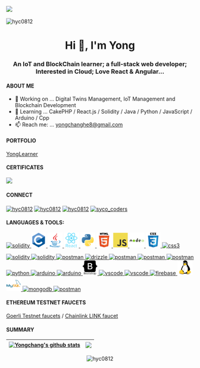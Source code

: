 
<!-- ![Image description](https://dev-to-uploads.s3.amazonaws.com/uploads/articles/gdf774uwjn5e417dp3x7.png) -->  

[<img src="https://dev-to-uploads.s3.amazonaws.com/uploads/articles/gdf774uwjn5e417dp3x7.png">](http://yonglearner.co/)

<p align="left"> <img src="https://komarev.com/ghpvc/?username=hyc0812&label=Profile%20views&color=0e75b6&style=flat" alt="hyc0812" /> </p> 

<h1 align="center">Hi 👋, I'm Yong</h1>
<h3 align="center">An IoT and BlockChain learner; a full-stack web developer; Interested in Cloud; Love React & Angular...</h3>
 
#### ABOUT ME  
  

- 🔭 Working on ... Digital Twins Management, IoT Management and Blockchain Development
- 🌱 Learning ... CakePHP / React.js / Solidity / Java / Python / JavaScript / Arduino / Cpp
- 📫 Reach me: ... yongchanghe8@gmail.com


#### PORTFOLIO

[YongLearner](http://yonglearner.co)

#### CERTIFICATES

<!-- <img src="https://api.accredible.com/v1/frontend/credential_website_embed_image/badge/73200444"> -->

<img src="https://api.accredible.com/v1/frontend/credential_website_embed_image/certificate/73200444" width=400>

<h4 align="left">CONNECT</h3>
<p align="left">

<a href="https://dev.to/yongchanghe" target="blank"><img align="center" src="https://raw.githubusercontent.com/rahuldkjain/github-profile-readme-generator/master/src/images/icons/Social/devto.svg" alt="hyc0812" height="30" width="40" /></a>
<a href="https://www.facebook.com/yongchanghe8" target="blank"><img align="center" src="https://raw.githubusercontent.com/rahuldkjain/github-profile-readme-generator/master/src/images/icons/Social/facebook.svg" alt="hyc0812" height="30" width="40" /></a>
<a href="https://www.linkedin.com/in/yongchang-he-935405135/" target="blank"><img align="center" src="https://raw.githubusercontent.com/rahuldkjain/github-profile-readme-generator/master/src/images/icons/Social/linked-in-alt.svg" alt="hyc0812" height="30" width="40" /></a>
<a href="https://twitter.com/YongchangHe" target="blank"><img align="center" src="https://raw.githubusercontent.com/rahuldkjain/github-profile-readme-generator/master/src/images/icons/Social/twitter.svg" alt="syco_coders" height="30" width="40" /></a>
  
  
  
<h4 align="left">LANGUAGES & TOOLS:</h4>
<p align="left"> 
   <a href="https://solidity.readthedocs.io/" target="_blank"> 
  <img src="https://upload.wikimedia.org/wikipedia/commons/9/98/Solidity_logo.svg" alt="solidity" width="40" height="40"/> </a>   
  <a href="https://www.programiz.com/c-programming" target="_blank"> 
  <img src="https://raw.githubusercontent.com/devicons/devicon/master/icons/c/c-original.svg" alt="c" width="40" height="40"/> </a>   
    <a href="https://www.java.com/" target="_blank">
  <img src="https://raw.githubusercontent.com/devicons/devicon/master/icons/java/java-original.svg" alt="" width="40" height="40"/> </a> 
    <a href="https://reactjs.org/" target="_blank"> 
<img src="https://raw.githubusercontent.com/devicons/devicon/master/icons/react/react-original-wordmark.svg" alt="react" width="40" height="40"/> </a>  
  <a href="https://www.python.org" target="_blank"> 
  <img src="https://raw.githubusercontent.com/devicons/devicon/master/icons/python/python-original.svg" alt="python" width="40" height="40"/> </a> 
  <a href="https://www.w3.org/html/" target="_blank">
<img src="https://raw.githubusercontent.com/devicons/devicon/master/icons/html5/html5-original-wordmark.svg" alt="html5" width="40" height="40"/> </a>   
  <a href="https://developer.mozilla.org/en-US/docs/Web/JavaScript" target="_blank">
  <img src="https://raw.githubusercontent.com/devicons/devicon/master/icons/javascript/javascript-original.svg" alt="javascript" width="40" height="40"/> </a>  
  <a href="https://nodejs.org" target="_blank"> 
  <img src="https://raw.githubusercontent.com/devicons/devicon/master/icons/nodejs/nodejs-original-wordmark.svg" alt="nodejs" width="40" height="40"/> </a> 
  <a href="https://www.w3schools.com/css/" target="_blank"> 
<img src="https://raw.githubusercontent.com/devicons/devicon/master/icons/css3/css3-original-wordmark.svg" alt="css3" width="40" height="40"/> </a>
  
  <a href="https://tailwindcss.com/" target="_blank"> 
<img src="https://upload.wikimedia.org/wikipedia/commons/d/d5/Tailwind_CSS_Logo.svg" alt="css3" width="40" height="40"/> </a>
  </p>
  
  <p align="left"> 
     <a href="https://ethereum.org/en/" target="_blank"> 
  <img src="https://cryptologos.cc/logos/ethereum-eth-logo.png?v=022" alt="solidity" width="40" height="40"/> </a> 
     <a href="https://remix.ethereum.org/" target="_blank"> 
  <img src="https://miro.medium.com/max/840/1*3jj5tQildSIyhl-RO6RLlA.png" alt="solidity" width="40" height="40"/> </a> 
<!--     <a href="https://geth.ethereum.org/" target="_blank"> 
  <img src="https://geth.ethereum.org/static/images/mascot.png" alt="solidity" width="40" height="40"/> </a> -->
      <a href="https://trufflesuite.com/tutorial/" target="_blank"> 
  <img src="https://seeklogo.com/images/G/ganache-logo-9BC4FC62A4-seeklogo.com.png" alt="postman" width="30" height="40"/> </a> 
    <a href="https://trufflesuite.com/drizzle/" target="_blank"> 
  <img src="https://seeklogo.com/images/D/drizzle-logo-7D6FE5DB33-seeklogo.com.png" alt="drizzle" width="40" height="40"/> </a> 
  <a href="https://trufflesuite.com/tutorial/" target="_blank"> 
  <img src="https://seeklogo.com/images/T/truffle-logo-2DC7EBABF2-seeklogo.com.png" alt="postman" width="40" height="40"/> </a> 
   <a href="https://hardhat.org/" target="_blank"> 
  <img src="https://seeklogo.com/images/H/hardhat-logo-888739EBB4-seeklogo.com.png" alt="postman" width="40" height="35"/> </a> 
     <a href="https://metamask.io/" target="_blank"> 
  <img src="https://upload.wikimedia.org/wikipedia/commons/3/36/MetaMask_Fox.svg" alt="postman" width="40" height="35"/> </a> 
    <a href="https://www.docker.com/" target="_blank"> 
  <img src="https://www.svgrepo.com/show/331370/docker.svg" alt="python" width="40" height="40"/> </a>    
   <a href="https://www.arduino.cc" target="_blank"> 
  <img src="https://seeklogo.com/images/A/arduino-logo-BC7CBC1DAA-seeklogo.com.png" alt="arduino" width="32" height="35"/> </a>  
    <a href="https://www.raspberrypi.com/" target="_blank"> 
  <img src="https://elinux.org/images/thumb/c/cb/Raspberry_Pi_Logo.svg/950px-Raspberry_Pi_Logo.svg.png" alt="arduino" width="32" height="35"/> </a>   
<a href="https://www.bootstrap.com/" target="_blank"> 
  <img src="https://raw.githubusercontent.com/devicons/devicon/master/icons/bootstrap/bootstrap-plain-wordmark.svg" alt="bootstrap" width="40" height="40"/> </a>  
    <a href="https://code.visualstudio.com/" target="_blank"> 
  <img src="https://upload.wikimedia.org/wikipedia/commons/9/9a/Visual_Studio_Code_1.35_icon.svg" alt="vscode" width="40" height="40"/> </a> 
      <a href="https://www.jetbrains.com/idea/" target="_blank"> 
  <img src="https://upload.wikimedia.org/wikipedia/commons/9/9c/IntelliJ_IDEA_Icon.svg" alt="vscode" width="37" height="37"/> </a> 
  <a href="https://firebase.google.com/" target="_blank"> 
  <img src="https://www.vectorlogo.zone/logos/firebase/firebase-icon.svg" alt="firebase" width="40" height="40"/> </a> 
  <a href="https://www.linux.org/" target="_blank">
  <img src="https://raw.githubusercontent.com/devicons/devicon/master/icons/linux/linux-original.svg" alt="linux" width="40" height="40"/> </a> 
  <a href="https://www.mysql.com/" target="_blank"> 
  <img src="https://raw.githubusercontent.com/devicons/devicon/master/icons/mysql/mysql-original-wordmark.svg" alt="mysql" width="40" height="40"/> </a>
   <a href="https://www.mongodb.com/" target="_blank"> 
  <img src="https://webimages.mongodb.com/_com_assets/cms/kuyjf3vea2hg34taa-horizontal_default_slate_blue.svg?auto=format%252Ccompress" alt="mongodb" width="50" height="40"/> </a>
  <a href="https://postman.com" target="_blank"> 
  <img src="https://www.vectorlogo.zone/logos/getpostman/getpostman-icon.svg" alt="postman" width="40" height="40"/> </a> 

  
</p>

<!-- <h3 align="left">Languages and Tools:</h3>
<p align="left">
  
<a href="https://getbootstrap.com" target="_blank" rel="noreferrer"> <img src="https://raw.githubusercontent.com/devicons/devicon/master/icons/bootstrap/bootstrap-plain-wordmark.svg" alt="bootstrap" width="30" height="30"/> </a>&nbsp; <a href="https://www.w3schools.com/css/" target="_blank" rel="noreferrer"> <img src="https://raw.githubusercontent.com/devicons/devicon/master/icons/css3/css3-original-wordmark.svg" alt="css3" width="30" height="30"/> </a>&nbsp; <a href="https://www.figma.com/" target="_blank" rel="noreferrer"> <img src="https://www.vectorlogo.zone/logos/figma/figma-icon.svg" alt="figma" width="30" height="30"/>&nbsp; </a> <a href="https://heroku.com" target="_blank" rel="noreferrer"> <img src="https://www.vectorlogo.zone/logos/heroku/heroku-icon.svg" alt="heroku" width="30" height="30"/>&nbsp; </a> <a href="https://www.w3.org/html/" target="_blank" rel="noreferrer"> <img src="https://raw.githubusercontent.com/devicons/devicon/master/icons/html5/html5-original-wordmark.svg" alt="html5" width="30" height="30"/>&nbsp; </a> <a href="https://developer.mozilla.org/en-US/docs/Web/JavaScript" target="_blank" rel="noreferrer"> <img src="https://raw.githubusercontent.com/devicons/devicon/master/icons/javascript/javascript-original.svg" alt="javascript" width="30" height="30"/>&nbsp; </a> <a href="https://sass-lang.com" target="_blank" rel="noreferrer"> <img src="https://raw.githubusercontent.com/devicons/devicon/master/icons/sass/sass-original.svg" alt="sass" width="30" height="30"/>&nbsp; </a> <a href="https://tailwindcss.com/" target="_blank" rel="noreferrer"> <img src="https://www.vectorlogo.zone/logos/tailwindcss/tailwindcss-icon.svg" alt="tailwind" width="30" height="30"/> </a> </p> -->


#### ETHEREUM TESTNET FAUCETS

[Goerli Testnet faucets](https://faucetlink.to/goerli) / [Chainlink LINK faucet](https://faucets.chain.link/)

<h4 align="left">SUMMARY</h3>

| <a href="https://github.com/anuraghazra/github-readme-stats"><img align="center" src="https://github-readme-stats.vercel.app/api?username=hyc0812&show_icons=true&include_all_commits=fale&theme=buefy&hide_border=true" alt="Yongchang's github stats" /></a> | <a href="https://github.com/anuraghazra/github-readme-stats"><img align="center" src="https://github-readme-stats.vercel.app/api/top-langs/?username=hyc0812&layout=compact&langs_count=5&theme=buefy&hide_border=true" /></a> |
| ------------- | ------------- |

<p align ="center" ><img align="center" src="https://github-readme-streak-stats.herokuapp.com/?user=hyc0812&" alt="hyc0812" /></p>


<!--busy eating--> 

